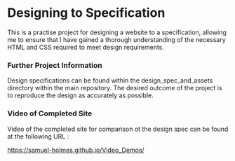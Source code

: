 # Designing to Specification

This is a practise project for designing a website to a specification, allowing me to ensure that I have gained a thorough understanding of the necessary HTML and CSS required to meet design requirements.

### Further Project Information

Design specifications can be found within the design_spec_and_assets directory within the main repository. The desired outcome of the project is to reproduce the design as accurately as possible. 

### Video of Completed Site

Video of the completed site for comparison ot the design spec can be found at the following URL : 

https://samuel-holmes.github.io/Video_Demos/
